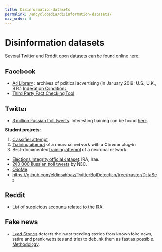 ```yaml
---
title: Disinformation-datasets
permalink: /encyclopedia/disinformation-datasets/
nav_order: 8
---
```


# Disinformation datasets

Several Twitter and Reddit open datasets can be found online [here](https://www.io-archive.org/).

## Facebook

- [Ad Library](https://www.facebook.com/ads/archive/) : archives of political advertising (in January 2019: U.S., U.K., B.R.) [Indexation Conditions](https://www.facebook.com/facebookmedia/blog/indexing-news-pages-on-facebook-for-the-ad-archive).
- [Third Party Fact Checking Tool](https://www.facebook.com/help/publisher/182222309230722)

## Twitter

- [3 million Russian troll tweets](https://github.com/fivethirtyeight/russian-troll-tweets).
Interesting training can be found [here](https://github.com/warproxxx/Twitter-Bot-or-Not).

**Student projects:**

1. [Classifier attempt](https://github.com/dylanrandle/troll_classification)
2. [Training attempt](https://github.com/sid-devic/RuTroll) of a neuronal network with a Chrome plug-in
3. Best-documented [training attempt](https://github.com/Ares513/DetectingTrolls) of a neuronal network


- [Elections Integrity official dataset](https://about.twitter.com/en_us/values/elections-integrity.html#data): IRA, Iran.
- [200 000 Russian troll tweets](https://www.nbcnews.com/tech/social-media/now-available-more-200-000-deleted-russian-troll-tweets-n844731) by NBC.
- [OSoMe](https://botometer.iuni.iu.edu/bot-repository/datasets.html).
- https://github.com/eldinsahbaz/TwitterBotDetection/tree/master/DataSet

## Reddit

- List of [suspicious accounts related to the IRA](https://www.reddit.com/wiki/suspiciousaccounts).

## Fake news

- [Lead Stories](https://trendolizer-picks.leadstories.com) detects the most trending stories from known fake news, satire and prank websites and tries to debunk them as fast as possible. [Methodology](https://leadstories.com/how-we-work.html).
